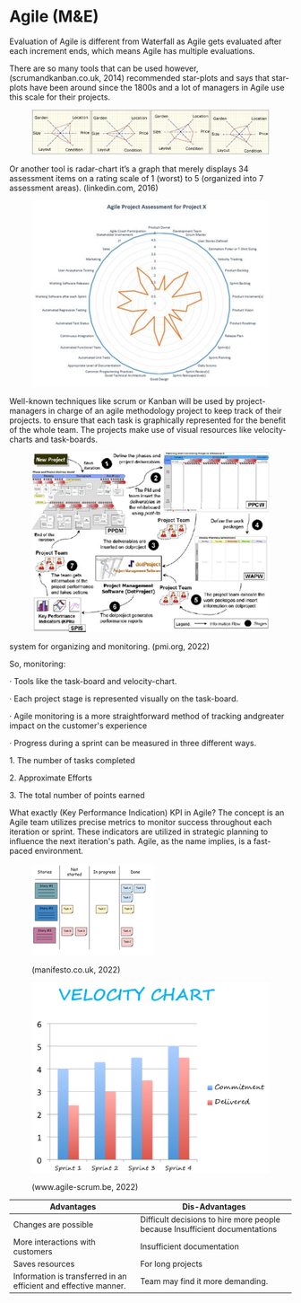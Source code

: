 # Agile (M\&E)

Evaluation of Agile is different from Waterfall as Agile gets evaluated after each increment ends, which means Agile has multiple evaluations.

There are so many tools that can be used however, (scrumandkanban.co.uk, 2014) recommended star-plots and says that star-plots have been around since the 1800s and a lot of managers in Agile use this scale for their projects.

<figure><img src=".gitbook/assets/Picture2.jpg" alt=""><figcaption></figcaption></figure>

Or another tool is radar-chart it’s a graph that merely displays 34 assessment items on a rating scale of 1 (worst) to 5 (organized into 7 assessment areas). (linkedin.com, 2016)

<figure><img src=".gitbook/assets/Picture3.jpg" alt=""><figcaption></figcaption></figure>

Well-known techniques like scrum or Kanban will be used by project-managers in charge of an agile methodology project to keep track of their projects. to ensure that each task is graphically represented for the benefit of the whole team. The projects make use of visual resources like velocity-charts and task-boards.

<figure><img src=".gitbook/assets/Picture4.jpg" alt=""><figcaption></figcaption></figure>

system for organizing and monitoring. (pmi.org, 2022)

So, monitoring:

·        Tools like the task-board and velocity-chart.

·        Each project stage is represented visually on the task-board.

·        Agile monitoring is a more straightforward method of tracking and ​greater impact on the customer's experience

·        Progress during a sprint can be measured in three different ways.

1\.     The number of tasks completed ​

2\.     Approximate Efforts

3\.     The total number of points earned

What exactly (Key Performance Indication) KPI in Agile? The concept is an Agile team utilizes precise metrics to monitor success throughout each iteration or sprint. These indicators are utilized in strategic planning to influence the next iteration's path. Agile, as the name implies, is a fast-paced environment.

<figure><img src=".gitbook/assets/Picture5.png" alt=""><figcaption><p>  (manifesto.co.uk, 2022) </p></figcaption></figure>

&#x20;  &#x20;



<figure><img src=".gitbook/assets/Picture6.png" alt=""><figcaption><p>  (www.agile-scrum.be, 2022)</p></figcaption></figure>

&#x20;

| **Advantages**                                                   | **Dis-Advantages**                                                          |
| ---------------------------------------------------------------- | --------------------------------------------------------------------------- |
| Changes are possible                                             | Difficult decisions to hire more people because Insufficient documentations |
| More interactions with customers                                 | Insufficient documentation                                                  |
| Saves resources                                                  | For long projects                                                           |
| Information is transferred in an efficient and effective manner. | Team may find it more demanding.                                            |
